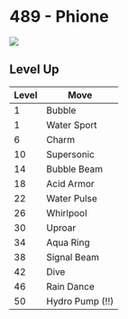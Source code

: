 # 489 - Phione
![][489]

## Level Up

Level | Move
---   | ---
  1   | Bubble
  1   | Water Sport
  6   | Charm
 10   | Supersonic
 14   | Bubble Beam
 18   | Acid Armor
 22   | Water Pulse
 26   | Whirlpool
 30   | Uproar
 34   | Aqua Ring
 38   | Signal Beam
 42   | Dive
 46   | Rain Dance
 50   | Hydro Pump (!!)



[489]: /img/pokemon/489.png

